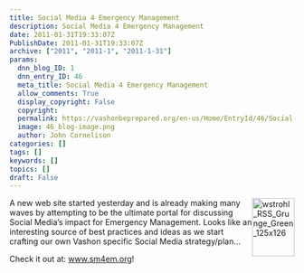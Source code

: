 ```yaml
---
title: Social Media 4 Emergency Management
description: Social Media 4 Emergency Management
date: 2011-01-31T19:33:07Z
PublishDate: 2011-01-31T19:33:07Z
archive: ["2011", "2011-1", "2011-1-31"]
params:
  dnn_blog_ID: 1
  dnn_entry_ID: 46
  meta_title: Social Media 4 Emergency Management
  allow_comments: True
  display_copyright: False
  copyright:
  permalink: https://vashonbeprepared.org/en-us/Home/EntryId/46/Social-Media-4-Emergency-Management
  image: 46_blog-image.png
  author: John Cornelison
categories: []
tags: []
keywords: []
topics: []
draft: False
---
```


<p><a href="./images/46/WLW-SocialMedia4EmergencyManagement_A1E3-wstrohl_RSS_Grunge_Green_125x126_2.gif"><img style="border-bottom: 0px; border-left: 0px; display: inline; margin-left: 0px; border-top: 0px; margin-right: 0px; border-right: 0px" title="wstrohl_RSS_Grunge_Green_125x126" border="0" alt="wstrohl_RSS_Grunge_Green_125x126" align="right" src="./images/46/WLW-SocialMedia4EmergencyManagement_A1E3-wstrohl_RSS_Grunge_Green_125x126_thumb.gif" width="75" height="103" /></a> A new web site started yesterday and is already making many waves by attempting to be the ultimate portal for discussing Social Media’s impact for Emergency Management. Looks like an interesting source of best practices and ideas as we start crafting our own Vashon specific Social Media strategy/plan…</p>  <p>Check it out at: <a href="http://www.sm4em.org">www.sm4em.org</a>!</p>
